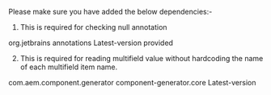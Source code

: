 Please make sure you have added the below dependencies:-

1. This is required for checking null annotation
<dependency>
      <groupId>org.jetbrains</groupId>
      <artifactId>annotations</artifactId>
      <version>Latest-version</version>
      <scope>provided</scope>
</dependency>

2. This is required for reading multifield value without hardcoding the name of each multifield item name. 

<dependency>
      <groupId>com.aem.component.generator</groupId>
      <artifactId>component-generator.core</artifactId>
      <version>Latest-version</version>
</dependency>
